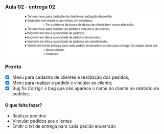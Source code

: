### Aula 02 - entrega 02


![](https://raw.githubusercontent.com/ferreiraluc/aula02-entrega02/main/Assets/entrega02.jpeg)
 
### Pronto

- [x] Menu para cadastro de clientes e realização dos pedidos;
- [x] Menu para realizar o pedido e vincular ao cliente;
- [x] Bug fix Corrigir o bug que não aparece o nome do cliente no relatorio de pedidos;

#### O que falta fazer?
-  Realizar pedidos
-  Vincular pedidos aos clientes
-  Emitir o txt de entrega para cada pedido encerrado  


